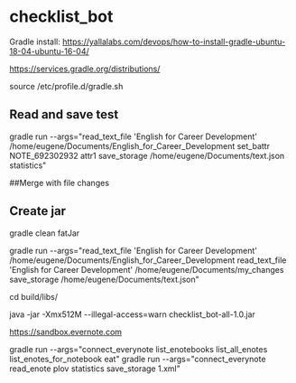 # checklist_bot

Gradle install: https://yallalabs.com/devops/how-to-install-gradle-ubuntu-18-04-ubuntu-16-04/

https://services.gradle.org/distributions/

source /etc/profile.d/gradle.sh

## Read and save test
gradle run --args="read_text_file 'English for Career Development' /home/eugene/Documents/English_for_Career_Development set_battr NOTE_692302932 attr1 save_storage /home/eugene/Documents/text.json statistics"

##Merge with file changes
    
## Create jar
gradle clean fatJar

gradle run --args="read_text_file 'English for Career Development' /home/eugene/Documents/English_for_Career_Development read_text_file 'English for Career Development' /home/eugene/Documents/my_changes save_storage /home/eugene/Documents/text.json"

cd build/libs/

java -jar -Xmx512M --illegal-access=warn checklist_bot-all-1.0.jar


https://sandbox.evernote.com

gradle run --args="connect_everynote list_enotebooks list_all_enotes list_enotes_for_notebook eat"
gradle run --args="connect_everynote read_enote plov statistics save_storage 1.xml"


